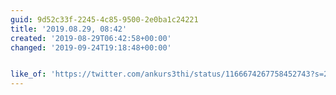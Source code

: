 ```yaml
---
guid: 9d52c33f-2245-4c85-9500-2e0ba1c24221
title: '2019.08.29, 08:42'
created: '2019-08-29T06:42:58+00:00'
changed: '2019-09-24T19:18:48+00:00'


like_of: 'https://twitter.com/ankurs3thi/status/1166674267758452743?s=20'
---
```


